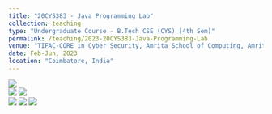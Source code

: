 ```yaml
---
title: "20CYS383 - Java Programming Lab"
collection: teaching
type: "Undergraduate Course - B.Tech CSE (CYS) [4th Sem]"
permalink: /teaching/2023-20CYS383-Java-Programming-Lab
venue: "TIFAC-CORE in Cyber Security, Amrita School of Computing, Amrita Vishwa Vidyapeetham"
date: Feb-Jun, 2023
location: "Coimbatore, India"
---
```


![](https://img.shields.io/badge/Students-86-blue) <br/> 
![](https://img.shields.io/badge/Pass_Percent-100.00-darkgreen) ![](https://img.shields.io/badge/Average_Marks-64.03-blue) <br/> 
![](https://img.shields.io/badge/Course_Outcome_Attainment-TBD-blue)  ![](https://img.shields.io/badge/TLP_Feedback-61.28-blue) ![](https://img.shields.io/badge/Course_Feedback-67.13-blue)
